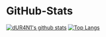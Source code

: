 # GitHub-Stats
[![dUR4N1's github stats](https://github-readme-stats.vercel.app/api?username=dUR4N1&count_private=true)](https://profile-summary-for-github.com/user/dUR4N1)
[![Top Langs](https://github-readme-stats.vercel.app/api/top-langs/?username=dUR4N1)](https://github.com/anuraghazra/github-readme-stats)

